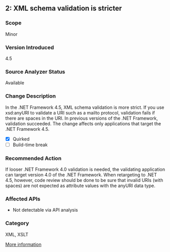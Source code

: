 ## 2: XML schema validation is stricter

### Scope
Minor

### Version Introduced
4.5

### Source Analyzer Status
Available

### Change Description
In the .NET Framework 4.5, XML schema validation is more strict. If you use xsd:anyURI to validate a URI such as a mailto protocol, validation fails if there are spaces in the URI. In previous versions of the .NET Framework, validation succeeded. The change affects only applications that target the .NET Framework 4.5.

- [x] Quirked
- [ ] Build-time break

### Recommended Action
If looser .NET Framework 4.0 validation is needed, the validating application can target version 4.0 of the .NET Framework. When retargeting to .NET 4.5, however, code review should be done to be sure that invalid URIs (with spaces) are not expected as attribute values with the anyURI data type.

### Affected APIs
* Not detectable via API analysis

### Category
XML, XSLT

[More information](https://msdn.microsoft.com/en-us/library/hh367887\(v=vs.110\).aspx)
